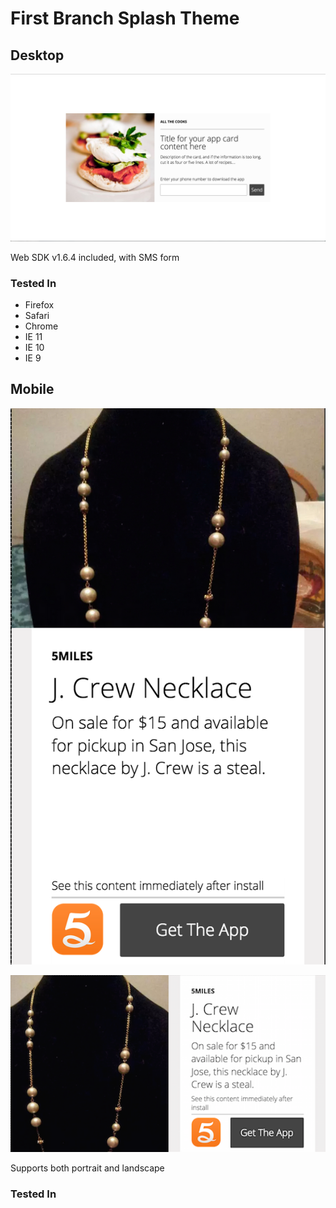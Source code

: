 # First Branch Splash Theme

## Desktop

![Desktop Screenshot](screenshots/desktop.png)

Web SDK v1.6.4 included, with SMS form

### Tested In
* Firefox
* Safari
* Chrome
* IE 11
* IE 10
* IE 9


## Mobile

![Mobile Portrait Screenshot](screenshots/mobile-portrait.png)

![Mobile Landscape Screenshot](screenshots/mobile-landscape.png)

Supports both portrait and landscape

### Tested In

